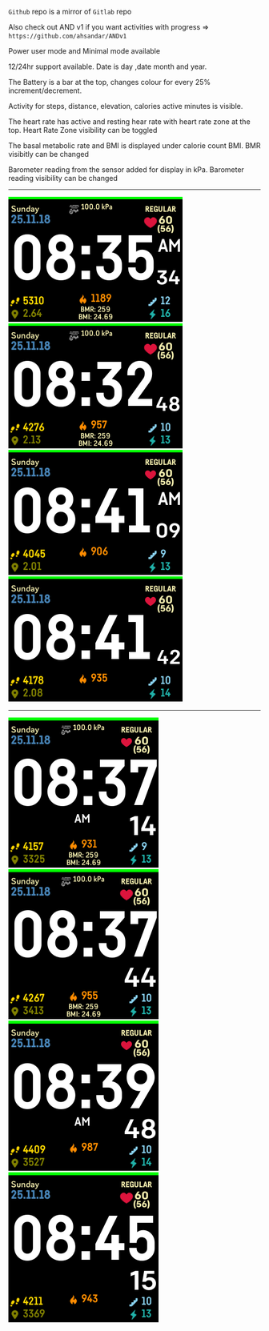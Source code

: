 `Github` repo is a mirror of `Gitlab` repo

Also check out AND v1 if you want activities with progress =>  `https://github.com/ahsandar/ANDv1`

Power user mode and Minimal mode available

12/24hr support  available. Date is day ,date month and year.

The Battery is a bar at the top, changes colour for every 25% increment/decrement.

Activity for steps, distance, elevation, calories active minutes is visible.

The heart rate has active and resting hear rate with heart rate zone at the top.
Heart Rate Zone visibility can be toggled

The basal metabolic rate and BMI is displayed under calorie count
BMI. BMR visibitly can be changed

Barometer reading from the sensor added for display in kPa. Barometer reading  visibility can be changed

---


![](screenshot/ionic/AND-v2-screenshot-ionic-12hr.png)<br/>
![](screenshot/ionic/AND-v2-screenshot-ionic-24hr.png)<br/>
![](screenshot/ionic/AND-v2-screenshot-ionic-minimal-mode-12hr.png)<br/>
![](screenshot/ionic/AND-v2-screenshot-ionic-minimal-mode-24hr.png)<br/>


---

![](screenshot/versa/AND-v2-screenshot-versa-12hr.png)<br/>
![](screenshot/versa/AND-v2-screenshot-versa-24hr.png)<br/>
![](screenshot/versa/AND-v2-screenshot-versa-minimal-mode-12hr.png)<br/>
![](screenshot/versa/AND-v2-screenshot-versa-minimal-mode-24hr.png)<br/>